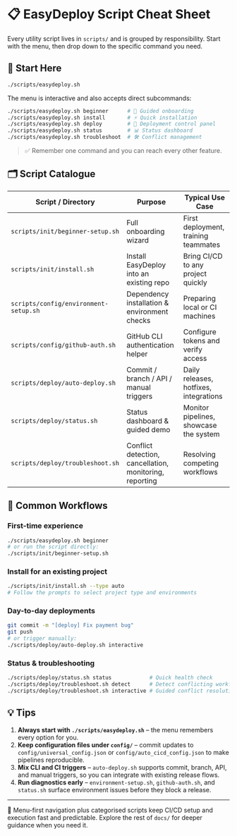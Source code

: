 # 📋 EasyDeploy Script Cheat Sheet

Every utility script lives in `scripts/` and is grouped by responsibility. Start with the menu, then drop down to the specific command you need.

## 🎯 Start Here

```bash
./scripts/easydeploy.sh
```

The menu is interactive and also accepts direct subcommands:

```bash
./scripts/easydeploy.sh beginner      # 🔰 Guided onboarding
./scripts/easydeploy.sh install       # ⚡ Quick installation
./scripts/easydeploy.sh deploy        # 🚀 Deployment control panel
./scripts/easydeploy.sh status        # 📊 Status dashboard
./scripts/easydeploy.sh troubleshoot  # 🛠️ Conflict management
```

> ✅ Remember one command and you can reach every other feature.

## 🗂️ Script Catalogue

| Script / Directory | Purpose | Typical Use Case |
|--------------------|---------|------------------|
| `scripts/init/beginner-setup.sh` | Full onboarding wizard | First deployment, training teammates |
| `scripts/init/install.sh` | Install EasyDeploy into an existing repo | Bring CI/CD to any project quickly |
| `scripts/config/environment-setup.sh` | Dependency installation & environment checks | Preparing local or CI machines |
| `scripts/config/github-auth.sh` | GitHub CLI authentication helper | Configure tokens and verify access |
| `scripts/deploy/auto-deploy.sh` | Commit / branch / API / manual triggers | Daily releases, hotfixes, integrations |
| `scripts/deploy/status.sh` | Status dashboard & guided demo | Monitor pipelines, showcase the system |
| `scripts/deploy/troubleshoot.sh` | Conflict detection, cancellation, monitoring, reporting | Resolving competing workflows |

## 🚀 Common Workflows

### First-time experience
```bash
./scripts/easydeploy.sh beginner
# or run the script directly:
./scripts/init/beginner-setup.sh
```

### Install for an existing project
```bash
./scripts/init/install.sh --type auto
# Follow the prompts to select project type and environments
```

### Day-to-day deployments
```bash
git commit -m "[deploy] Fix payment bug"
git push
# or trigger manually:
./scripts/deploy/auto-deploy.sh interactive
```

### Status & troubleshooting
```bash
./scripts/deploy/status.sh status            # Quick health check
./scripts/deploy/troubleshoot.sh detect      # Detect conflicting workflows
./scripts/deploy/troubleshoot.sh interactive # Guided conflict resolution
```

## 💡 Tips

1. **Always start with `./scripts/easydeploy.sh`** – the menu remembers every option for you.  
2. **Keep configuration files under `config/`** – commit updates to `config/universal_config.json` or `config/auto_cicd_config.json` to make pipelines reproducible.  
3. **Mix CLI and CI triggers** – `auto-deploy.sh` supports commit, branch, API, and manual triggers, so you can integrate with existing release flows.  
4. **Run diagnostics early** – `environment-setup.sh`, `github-auth.sh`, and `status.sh` surface environment issues before they block a release.  

---

🎉 Menu-first navigation plus categorised scripts keep CI/CD setup and execution fast and predictable. Explore the rest of `docs/` for deeper guidance when you need it.

